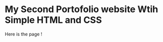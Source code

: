 # My Second Portofolio website Wtih Simple HTML and CSS

Here is the page !
<a href=" https://mustafamadjid.github.io/WEB_Project-Portofolio-2/html">
